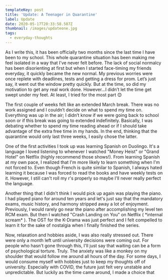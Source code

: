 ```yaml
---
templateKey: post
title: 'Update: A Teenager in Quarantine'
label: Update
date: 2020-05-17T20:33:58.587Z
thumbnail: /images/updateone.jpg
tags:
  - everyday-thoughts
---
```

As I write this, it has been officially two months since the last time I have been to my school. This whole quarantine situation has been making me feel isolated in a way that I’ve never felt before. The lack of social normalcy has been disorienting at first but when I started face-timing my friends everyday, it quickly became the new normal. My previous worries were once replete with deadlines, tests and getting a dress for prom. Let’s just say, it went out the window pretty quickly. But at the time, so did my motivation to get any real work done. However…I didn’t let the time get swept under my feet. At least, I tried for the most part 😊

 The first couple of weeks felt like an extended March break. There was no work assigned and I couldn’t decide on what to spend my time on. Everything was up in the air; I didn’t know if we were going back to school soon or if this break was going to extended indefinitely. Basically, I was debating whether to spend my time reading ahead or if I should take advantage of the extra free time in my hands. In the end, thinking that the quarantine would only last three weeks, I easily chose the latter.

One of the first activities I took up was learning Spanish on Duolingo. It's a language I loved listening to whenever I watched "Money Heist" or "Grand Hotel" on Netflix (highly recommend those shows!). From learning Spanish at my own pace, I realized that I'm more likely to learn something when I'm not forced to. Even though French is quite similar to Spanish, I always hated learning it because I was forced to read the books and have weekly tests on it. However, I still can't roll my r's properly so maybe I'll never really perfect the language. 

Another thing that I didn't think I would pick up again was playing the piano. I had played piano for around ten years and let's just say that the mandatory exams, music history, and harmony stripped away a lot of enjoyment. Previously, I would rarely go near the piano after accomplishing my level ten RCM exam. But then I watched "Crash Landing on You" on Netflix ( \*internal scream\* ). The OST for the K-Drama was just perfect and I felt compelled to learn it for the sake of nostalgia when I finally finished the series.

Now, relaxation and hobbies aside, I was also really stressed out. There were only a month left until university decisions were coming out. For people who hasn't gone through this, I'll just say that waiting can be a form of psychological torture. Truly. The anxiety was like a monkey on my shoulder that would follow me around all hours of the day. For some days, I would consume myself with hobbies just to keep my thoughts off of university. Especially with COVID, the future just felt very unstable and unpredictable. But luckily as the time came around, I made a choice that
